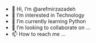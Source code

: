 - 👋 Hi, I’m @arefmirzazadeh
- 👀 I’m interested in Technology
- 🌱 I’m currently learning Python
- 💞️ I’m looking to collaborate on ...
- 📫 How to reach me ...

<!---
arefmirzazadeh/arefmirzazadeh is a ✨ special ✨ repository because its `README.md` (this file) appears on your GitHub profile.
You can click the Preview link to take a look at your changes.
--->
